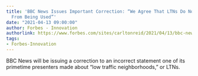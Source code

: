```yaml
---
title: 'BBC News Issues Important Correction: “We Agree That LTNs Do Not Prevent Cars
  From Being Used”'
date: "2021-04-13 09:00:00"
author: Forbes - Innovation
authorlink: https://www.forbes.com/sites/carltonreid/2021/04/13/bbc-news-issues-important-correction-we-agree-that-ltns-do-not-prevent-cars-from-being-used/
tags:
- Forbes-Innovation
---
```

BBC News will be issuing a correction to an incorrect statement one of its primetime presenters made about “low traffic neighborhoods,” or LTNs.